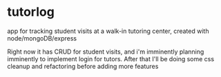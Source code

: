 # tutorlog
app for tracking student visits at a walk-in tutoring center, created with node/mongoDB/express

Right now it has CRUD for student visits, and i'm imminently planning imminently to implement login for tutors. After that I'll be doing some css cleanup and refactoring before adding more features
